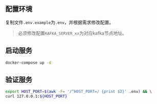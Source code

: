 ## 配置环境

复制文件`.env.example`为`.env`，并根据需求修改配置。

> 必须修改配置`KAFKA_SERVER_xx`为对应kafka节点地址。

## 启动服务

```bash
docker-compose up -d
```

## 验证服务

```bash
export HOST_PORT=$(awk -F= '/^HOST_PORT=/ {print $2}' .env) && \
curl 127.0.0.1:${HOST_PORT}
```
